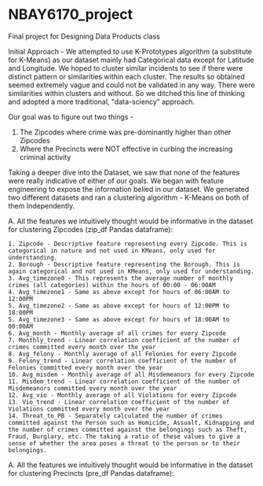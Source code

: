 # NBAY6170_project
Final project for Designing Data Products class

Initial Approach - 
We attempted to use K-Prototypes algorithm (a substitute for K-Means) as our dataset mainly had Categorical data except for Latitude and Longitude. We hoped to cluster similar incidents to see if there were distinct pattern or similarities within each cluster. The results so obtained seemed extremely vague and could not be validated in any way. There were similarities within clusters and without. So we ditched this line of thinking and adopted a more traditional, "data-sciency" approach.

Our goal was to figure out two things - 
1. The Zipcodes where crime was pre-dominantly higher than other Zipcodes
2. Where the Precincts were NOT effective in curbing the increasing criminal activity

Taking a deeper dive into the Dataset, we saw that none of the features were really indicative of either of our goals.
We began with feature engineering to expose the information belied in our dataset. We generated two different datasets and
ran a clustering algorithm - K-Means on both of them Independently.

A. All the features we intuitively thought would be informative in the dataset for clustering Zipcodes (zip_df Pandas dataframe):

    1. Zipcode - Descriptive feature representing every Zipcode. This is categorical in nature and not used in KMeans, only used for understanding.
    2. Borough - Descriptive feature representing the Borough. This is again categorical and not used in KMeans, only used for understanding.
    3. Avg_timezone0 - This represents the average number of monthly crimes (all categories) within the hours of 00:00 - 06:00AM
    4. Avg_timezone1 - Same as above except for hours of 06:00AM to 12:00PM
    5. Avg_timezone2 - Same as above except for hours of 12:00PM to 18:00PM
    5. Avg_timezone3 - Same as above except for hours of 18:00AM to 00:00AM
    6. Avg_month - Monthly average of all crimes for every Zipcode
    7. Monthly_trend - Linear correlation coefficient of the number of crimes committed every month over the year
    8. Avg_felony - Monthly average of all Felonies for every Zipcode
    9. Felony_trend - Linear correlation coefficient of the number of Felonies committed every month over the year
    10. Avg_misdem - Monthly average of all Misdemeanors for every Zipcode
    11. Misdem_trend - Linear correlation coefficient of the number of Misdemeanors committed every month over the year
    12. Avg_vio - Monthly average of all Violations for every Zipcode
    13. Vio_trend - Linear correlation coefficient of the number of Violations committed every month over the year
    14. Threat_to_PB - Separately calculated the number of crimes committed against the Person such as Homicide, Assualt, Kidnapping and the number of crimes committed against the belongings such as Theft, Fraud, Burglary, etc. The taking a ratio of these values to give a sense of whether the area poses a threat to the person or to their belongings.

A. All the features we intuitively thought would be informative in the dataset for clustering Precincts (pre_df Pandas dataframe):






